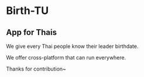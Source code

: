 # Birth-TU

## App for Thais

We give every Thai people know their leader birthdate.

We offer cross-platform that can run everywhere.


Thanks for contribution~
